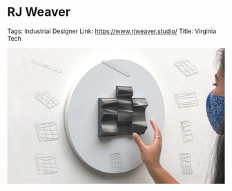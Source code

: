 # RJ Weaver

Tags: Industrial Designer
Link: https://www.rjweaver.studio/
Title: Virginia Tech

![rj-weaver-2.jpeg](RJ%20Weaver%20656f1a41fab248dd9cc8089938df72a3/rj-weaver-2.jpeg)